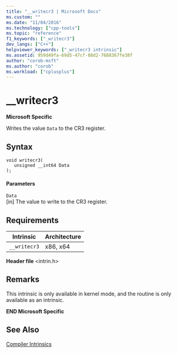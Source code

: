 ```yaml
---
title: "__writecr3 | Microsoft Docs"
ms.custom: ""
ms.date: "11/04/2016"
ms.technology: ["cpp-tools"]
ms.topic: "reference"
f1_keywords: ["_writecr3"]
dev_langs: ["C++"]
helpviewer_keywords: ["_writecr3 intrinsic"]
ms.assetid: 959d49fa-69d5-47cf-88d2-7688367fe38f
author: "corob-msft"
ms.author: "corob"
ms.workload: ["cplusplus"]
---
```

# __writecr3
**Microsoft Specific**  
  
 Writes the value `Data` to the CR3 register.  
  
## Syntax  
  
```  
void writecr3(   
   unsigned __int64 Data   
);  
```  
  
#### Parameters  
`Data`<br/>
[in] The value to write to the CR3 register.  
  
## Requirements  
  
|Intrinsic|Architecture|  
|---------------|------------------|  
|`__writecr3`|x86, x64|  
  
 **Header file** \<intrin.h>  
  
## Remarks  
 This intrinsic is only available in kernel mode, and the routine is only available as an intrinsic.  
  
**END Microsoft Specific**  
  
## See Also  
 [Compiler Intrinsics](../intrinsics/compiler-intrinsics.md)